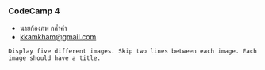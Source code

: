### CodeCamp 4

- นายก้องภพ กล่ำคำ
- kkamkham@gmail.com

```
Display five different images. Skip two lines between each image. Each image should have a title.
```
